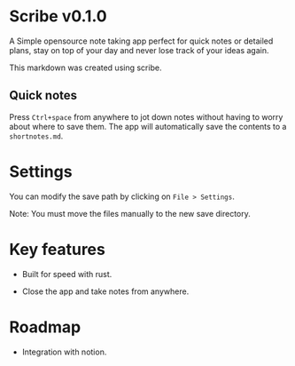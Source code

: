 <h1 class="mt-8">Scribe v0.1.0</h1><p>A Simple opensource note taking app perfect for quick notes or detailed plans, stay on top of your day and never lose track of your ideas again.</p><p>This markdown was created using scribe.</p><h2 class="mt-8">Quick notes</h2><p>Press <code class="px-1 bg-gray-200 rounded">Ctrl+space</code>&nbsp;from anywhere to jot down notes without having to worry about where to save them. The app will automatically save the contents to a <code class="px-1 bg-gray-200 rounded">shortnotes.md</code>.</p><h1 class="mt-8">Settings</h1><p>You can modify the save path by clicking on <code class="px-1 bg-gray-200 rounded">File &gt; Settings</code>.</p><p>Note: You must move the files manually to the new save directory.</p><h1 class="mt-8">Key features</h1><ul class="px-2 mx-2 my-2"><li class="my-1"><p>Built for speed with rust.</p></li><li class="my-1"><p>Close the app and take notes from anywhere.</p></li></ul><h1 class="mt-8">Roadmap</h1><ul class="px-2 mx-2 my-2"><li class="my-1"><p>Integration with notion.</p></li></ul>
